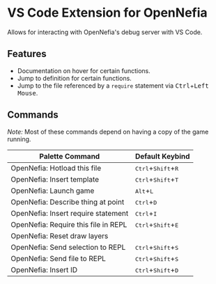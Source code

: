 # VS Code Extension for OpenNefia

Allows for interacting with OpenNefia's debug server with VS Code.

## Features

- Documentation on hover for certain functions.
- Jump to definition for certain functions.
- Jump to the file referenced by a `require` statement via <kbd>Ctrl</kbd>+<kbd>Left Mouse</kbd>.

## Commands

*Note:* Most of these commands depend on having a copy of the game running.

| Palette Command                        | Default Keybind                               |
-----------------------------------------|-----------------------------------------------|
| OpenNefia: Hotload this file          | <kbd>Ctrl</kbd>+<kbd>Shift</kbd>+<kbd>R</kbd> |
| OpenNefia: Insert template            | <kbd>Ctrl</kbd>+<kbd>Shift</kbd>+<kbd>T</kbd> |
| OpenNefia: Launch game                | <kbd>Alt</kbd>+<kbd>L</kbd>                   |
| OpenNefia: Describe thing at point    | <kbd>Ctrl</kbd>+<kbd>D</kbd>                  |
| OpenNefia: Insert require statement   | <kbd>Ctrl</kbd>+<kbd>I</kbd>                  |
| OpenNefia: Require this file in REPL  | <kbd>Ctrl</kbd>+<kbd>Shift</kbd>+<kbd>E</kbd> |
| OpenNefia: Reset draw layers          |                                               |
| OpenNefia: Send selection to REPL     | <kbd>Ctrl</kbd>+<kbd>Shift</kbd>+<kbd>S</kbd> |
| OpenNefia: Send file to REPL          | <kbd>Ctrl</kbd>+<kbd>Shift</kbd>+<kbd>S</kbd> |
| OpenNefia: Insert ID                  | <kbd>Ctrl</kbd>+<kbd>Shift</kbd>+<kbd>D</kbd> |
